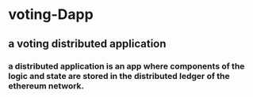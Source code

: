 # voting-Dapp

## a voting distributed application

### a distributed application is an app where components of the logic and state are stored in the distributed ledger of the ethereum network.
